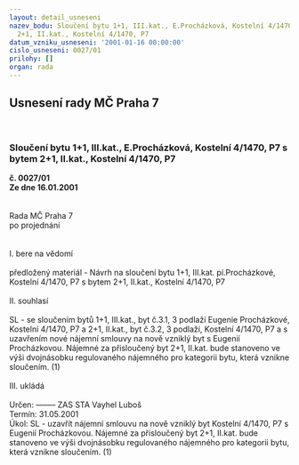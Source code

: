 ```yaml
---
layout: detail_usneseni
nazev_bodu: Sloučení bytu 1+1, III.kat., E.Procházková, Kostelní 4/1470, P7 s bytem
  2+1, II.kat., Kostelní 4/1470, P7
datum_vzniku_usneseni: '2001-01-16 00:00:00'
cislo_usneseni: 0027/01
prilohy: []
organ: rada
---
```

<div id="ucUsn_pList" class="usn">
	<span><h2>Usnesení rady MČ Praha 7 </h2>
<br></span><div class="standBody">
<span><h3>Sloučení bytu 1+1, III.kat., E.Procházková, Kostelní 4/1470, P7 s bytem 2+1, II.kat., Kostelní 4/1470, P7</h3></span><div class="center">
		<strong>č. 0027/01</strong><br>
	</div>
<div class="center">
		<strong>Ze dne 16.01.2001</strong><br><br>
	</div>
<br>Rada MČ Praha 7<br>po projednání<br><br><br>I.	bere na vědomí<br><br> předložený materiál - Návrh na sloučení bytu 1+1, III.kat. pí.Procházkové, Kostelní 4/1470, P7 s bytem 2+1, II.kat., Kostelní 4/1470, P7<br><br>II.	souhlasí <br><br>SL - se sloučením bytů 1+1, III.kat., byt č.3.1, 3 podlaží Eugenie Procházkové, Kostelní 4/1470, P7 a 2+1, II.kat., byt č.3.2, 3 podlaží, Kostelní 4/1470, P7 a s uzavřením nové nájemní smlouvy na nově vzniklý byt s Eugenií Procházkovou. Nájemné za přisloučený byt 2+1, II.kat. bude stanoveno ve výši dvojnásobku regulovaného nájemného pro kategorii bytu, která vznikne sloučením. (1)<br><br>III.	ukládá <br><br> Určen:	–––––	ZAS STA Vayhel Luboš<br>Termín: 31.05.2001<br>Úkol:	SL - uzavřít nájemní smlouvu na nově vzniklý byt Kostelní 4/1470, P7 s Eugenií Procházkovou. Nájemné za přisloučený byt 2+1, II.kat. bude stanoveno ve výši dvojnásobku regulovaného nájemného pro kategorii bytu, která vznikne sloučením. (1)<br> <br><br> <br>
</div>
</div>
